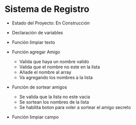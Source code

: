 <h1> Sistema de Registro</h1>

- Estado del Proyecto: En Construcción 

- Declaración de variables 

- Función limpiar texto

- Función agregar Amigo
  - Valida que haya un nombre valido
  - Valida que el nombre no este en la lista
  - Añade el nombre al array
  - Va agregando los nombres a la lista

- Función de sortear amigos
  - Se valida que la lista no este vacia
  - Se sortean los nombres de la lista
  - Se habilita boton para voler a sortear el amigo secreto
- Función limpiar campo



